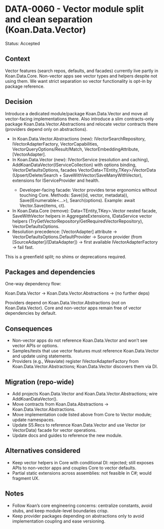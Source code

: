 # DATA-0060 - Vector module split and clean separation (Koan.Data.Vector)

Status: Accepted

## Context

Vector features (search repos, defaults, and facades) currently live partly in Koan.Data.Core. Non-vector apps see vector types and helpers despite not using them. We want strict separation so vector functionality is opt-in by package reference.

## Decision

Introduce a dedicated module/package Koan.Data.Vector and move all vector-facing implementations there. Also introduce a slim contracts-only package Koan.Data.Vector.Abstractions and relocate vector contracts there (providers depend only on abstractions).

- In Koan.Data.Vector.Abstractions (new): IVectorSearchRepository, IVectorAdapterFactory, VectorCapabilities, VectorQueryOptions/Result/Match, VectorEmbeddingAttribute, [VectorAdapter].
- In Koan.Data.Vector (new): IVectorService (resolution and caching), AddKoanDataVector(IServiceCollection) with options binding, VectorDefaultsOptions, facades VectorData<TEntity,TKey>/VectorData<TEntity> (Upsert/Delete/Search + SaveWithVector/SaveManyWithVector), extensions for IServiceProvider and health.
  - Developer-facing facade: Vector<TEntity> provides terse ergonomics without touching Core. Methods: Save((id, vector, metadata)), Save(IEnumerable<...>), Search(options). Example: await Vector<MyDoc>.Save(items, ct).
- In Koan.Data.Core (remove): Data<TEntity,TKey>.Vector nested facade, SaveWithVector helpers in AggregateExtensions, IDataService vector helpers (TryGetVectorRepository/GetRequiredVectorRepository), VectorDefaultsOptions.
- Resolution precedence: [VectorAdapter] attribute → VectorDefaultsOptions.DefaultProvider → Source provider (from [SourceAdapter]/[DataAdapter]) → first available IVectorAdapterFactory → fail fast.

This is a greenfield split; no shims or deprecations required.

## Packages and dependencies

One-way dependency flow:

Koan.Data.Vector → Koan.Data.Vector.Abstractions → (no further deps)

Providers depend on Koan.Data.Vector.Abstractions (not on Koan.Data.Vector). Core and non-vector apps remain free of vector dependencies by default.

## Consequences

- Non-vector apps do not reference Koan.Data.Vector and won’t see vector APIs or options.
- Samples/tests that use vector features must reference Koan.Data.Vector and update using statements.
- Providers (e.g., Weaviate) register IVectorAdapterFactory from Koan.Data.Vector.Abstractions; Koan.Data.Vector discovers them via DI.

## Migration (repo-wide)

- Add projects Koan.Data.Vector and Koan.Data.Vector.Abstractions; wire AddKoanDataVector().
- Move contracts from Koan.Data.Abstractions → Koan.Data.Vector.Abstractions.
- Move implementation code listed above from Core to Vector module; update namespaces.
- Update S5.Recs to reference Koan.Data.Vector and use Vector<TEntity> (or VectorData<TEntity>) facade for vector operations.
- Update docs and guides to reference the new module.

## Alternatives considered

- Keep vector helpers in Core with conditional DI: rejected; still exposes APIs to non-vector apps and couples Core to vector defaults.
- Partial static extensions across assemblies: not feasible in C#; would fragment UX.

## Notes

- Follow Koan’s core engineering concerns: centralize constants, avoid stubs, and keep module-level boundaries crisp.
- Keep provider packages depending on abstractions only to avoid implementation coupling and ease versioning.
